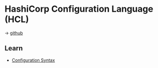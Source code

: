 # HashiCorp Configuration Language (HCL)

→ [github](https://github.com/hashicorp/hcl)

## Learn

* [Configuration Syntax](https://www.terraform.io/docs/configuration/syntax.html)
